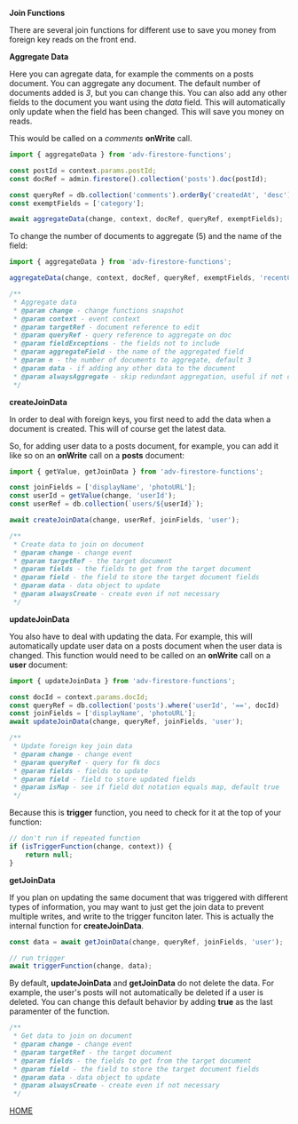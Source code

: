 **Join Functions**

There are several join functions for different use to save you money from foreign key reads on the front end.

**Aggregate Data**

Here you can agregate data, for example the comments on a posts document. You can aggregate any document. The default number of documents added is *3*, but you can change this. You can also add any other fields to the document you want using the *data* field. This will automatically only update when the field has been changed. This will save you money on reads.

This would be called on a *comments* **onWrite** call.

```typescript
import { aggregateData } from 'adv-firestore-functions';

const postId = context.params.postId;
const docRef = admin.firestore().collection('posts').doc(postId);

const queryRef = db.collection('comments').orderBy('createdAt', 'desc');
const exemptFields = ['category'];

await aggregateData(change, context, docRef, queryRef, exemptFields);
```

To change the number of documents to aggregate (5) and the name of the field:

```typescript
import { aggregateData } from 'adv-firestore-functions';

aggregateData(change, context, docRef, queryRef, exemptFields, 'recentComments', 5);
```

```typescript
/**
 * Aggregate data
 * @param change - change functions snapshot
 * @param context - event context
 * @param targetRef - document reference to edit
 * @param queryRef - query reference to aggregate on doc
 * @param fieldExceptions - the fields not to include
 * @param aggregateField - the name of the aggregated field
 * @param n - the number of documents to aggregate, default 3
 * @param data - if adding any other data to the document
 * @param alwaysAggregate - skip redundant aggregation, useful if not date sort
 */
```

**createJoinData**

In order to deal with foreign keys, you first need to add the data when a document is created. This will of course get the latest data.

So, for adding user data to a posts document, for example, you can add it like so on an **onWrite** call on a **posts** document:

```typescript
import { getValue, getJoinData } from 'adv-firestore-functions';

const joinFields = ['displayName', 'photoURL'];
const userId = getValue(change, 'userId');
const userRef = db.collection(`users/${userId}`);

await createJoinData(change, userRef, joinFields, 'user');
```

```typescript
/**
 * Create data to join on document
 * @param change - change event
 * @param targetRef - the target document
 * @param fields - the fields to get from the target document
 * @param field - the field to store the target document fields
 * @param data - data object to update
 * @param alwaysCreate - create even if not necessary
 */
```

**updateJoinData**

You also have to deal with updating the data. For example, this will automatically update user data on a posts document when the user data is changed. This function would need to be called on an **onWrite** call on a **user** document:

```typescript
import { updateJoinData } from 'adv-firestore-functions';

const docId = context.params.docId;
const queryRef = db.collection('posts').where('userId', '==', docId)
const joinFields = ['displayName', 'photoURL'];
await updateJoinData(change, queryRef, joinFields, 'user');
```

```typescript
/**
 * Update foreign key join data
 * @param change - change event
 * @param queryRef - query for fk docs
 * @param fields - fields to update
 * @param field - field to store updated fields
 * @param isMap - see if field dot notation equals map, default true
 */
```

Because this is **trigger** function, you need to check for it at the top of your function:

```typescript
// don't run if repeated function
if (isTriggerFunction(change, context)) {
    return null;
}
```

**getJoinData**

If you plan on updating the same document that was triggered with different types of information, you may want to just get the join data to prevent multiple writes, and write to the trigger funciton later. This is actually the internal function for **createJoinData**.

```typescript
const data = await getJoinData(change, queryRef, joinFields, 'user');

// run trigger
await triggerFunction(change, data);
```

By default, **updateJoinData** and **getJoinData** do not delete the data.  For example, the user's posts will not automatically be deleted if a user is deleted. You can change this default behavior by adding **true** as the last paramenter of the function.

```typescript
/**
 * Get data to join on document
 * @param change - change event
 * @param targetRef - the target document
 * @param fields - the fields to get from the target document
 * @param field - the field to store the target document fields
 * @param data - data object to update
 * @param alwaysCreate - create even if not necessary
 */
```

[HOME](README.md)